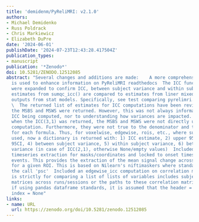 ```yaml
---
title: 'demidenm/PyReliMRI: v2.1.0'
authors:
- Michael Demidenko
- Russ Poldrack
- Chris Markiewicz
- Elizabeth DuPre
date: '2024-06-01'
publishDate: '2024-07-23T12:43:28.417504Z'
publication_types:
- manuscript
publication: '*Zenodo*'
doi: 10.5281/ZENODO.12512085
abstract: "Several changes and additions are made:    A more comprehensive docstring
  is used to enhance information on PyReliMRI readthedocs  The ICC function tests
  were expanded to confirm ICC, between subject variance and within subject variance
  estimates from sumqc_icc() are compared to estimates from liner mixed effect model
  outputs from stat models. Specifically, see test comparing pyrelimri.icc vs statsmodels\
  \  The returned list of estimates for ICC computations have been revised. Previously,
  the MSBS and MSWS were returned. However, this was not always informative to the
  ICC being computed, nor to understanding how variances are impacted. For example,
  when the ICC(3,1) was returned, the MSBS and MSWS were not directly used in the
  computation. Furthermore, they were not true to the denominator and the numerator
  for each formula. Thus, for voxelwise, edgewise, rois, etc., where sumsq_icc() is
  used, now a dictionary is returned with: 1) ICC estimate, 2) upper 95CI, 3) lower
  95CI, 4) between subject variance, 5) within subject variance, 6) between measure
  variance (in case of ICC(2,1), otherwise None/empty values)  Included a TR-by-TR
  timeseries extraction for masks/coordinates and locked to onset times/behavioral
  events. This provides the extraction of the mean signal change across a timeseries
  for a given ROI. This is based on Nilearn's niftimaskers where standardizing via
  the call 'psc'  Included an edgewise_icc computation on correlation matrices. This
  is strictly for comparing a list of lists of variables includes subjects' correlation
  matrices across runs/sessions or the paths to these correlation matrices. Note,
  if using pandas dataframe standards, it is assumed that the header = None and row
  index = None"
links:
- name: URL
  url: https://zenodo.org/doi/10.5281/zenodo.12512085
---
```

